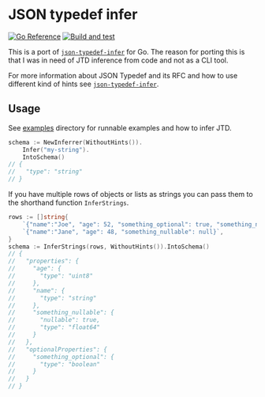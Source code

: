 # JSON typedef infer

[![Go Reference](https://pkg.go.dev/badge/github.com/bombsimon/jtd-infer-go.svg)](https://pkg.go.dev/github.com/bombsimon/jtd-infer-go)
[![Build and test](https://github.com/bombsimon/jtd-infer-go/actions/workflows/go.yaml/badge.svg)](https://github.com/bombsimon/jtd-infer-go/actions/workflows/go.yaml)

This is a port of [`json-typedef-infer`][jtd-infer] for Go. The reason for
porting this is that I was in need of JTD inference from code and not as a CLI
tool.

For more information about JSON Typedef and its RFC and how to use different
kind of hints see [`json-typedef-infer`][jtd-infer].

## Usage

See [examples] directory for runnable examples and how to infer JTD.

```go
schema := NewInferrer(WithoutHints()).
    Infer("my-string").
    IntoSchema()
// {
//   "type": "string"
// }
```

If you have multiple rows of objects or lists as strings you can pass them to
the shorthand function `InferStrings`.

```go
rows := []string{
    `{"name":"Joe", "age": 52, "something_optional": true, "something_nullable": 1.1}`,
    `{"name":"Jane", "age": 48, "something_nullable": null}`,
}
schema := InferStrings(rows, WithoutHints()).IntoSchema()
// {
//   "properties": {
//     "age": {
//       "type": "uint8"
//     },
//     "name": {
//       "type": "string"
//     },
//     "something_nullable": {
//       "nullable": true,
//       "type": "float64"
//     }
//   },
//   "optionalProperties": {
//     "something_optional": {
//       "type": "boolean"
//     }
//   }
// }
```

[jtd-infer]: https://github.com/jsontypedef/json-typedef-infer/
[examples]: examples
